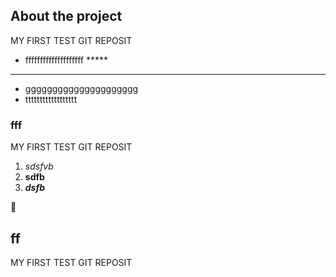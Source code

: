 ## About the project

MY FIRST TEST GIT REPOSIT  
* ffffffffffffffffffff
\***** 
***
* ggggggggggggggggggggg
* tttttttttttttttttt

### fff
MY FIRST TEST GIT REPOSIT  
1. *sdsfvb*
2. **sdfb**
3. ***dsfb***
<!-- не видно -->
🙂
## ff
MY FIRST TEST GIT REPOSIT  
